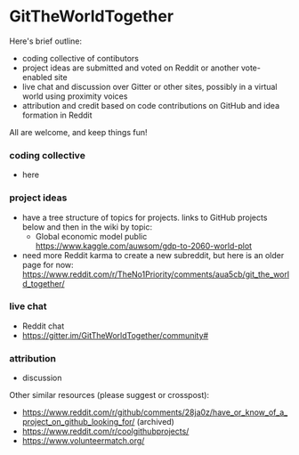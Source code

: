 # GitTheWorldTogether

Here's brief outline:
* coding collective of contibutors
* project ideas are submitted and voted on Reddit or another vote-enabled site
* live chat and discussion over Gitter or other sites, possibly in a virtual world using proximity voices
* attribution and credit based on code contributions on GitHub and idea formation in Reddit

All are welcome, and keep things fun!
<br>

### coding collective
* here

### project ideas
* have a tree structure of topics for projects. links to GitHub projects below and then in the wiki by topic:
    * Global economic model public https://www.kaggle.com/auwsom/gdp-to-2060-world-plot
* need more Reddit karma to create a new subreddit, but here is an older page for now:
    https://www.reddit.com/r/TheNo1Priority/comments/aua5cb/git_the_world_together/

### live chat
* Reddit chat
* https://gitter.im/GitTheWorldTogether/community#

### attribution
* discussion


Other similar resources (please suggest or crosspost):
* https://www.reddit.com/r/github/comments/28ja0z/have_or_know_of_a_project_on_github_looking_for/ (archived)
* https://www.reddit.com/r/coolgithubprojects/
* https://www.volunteermatch.org/
